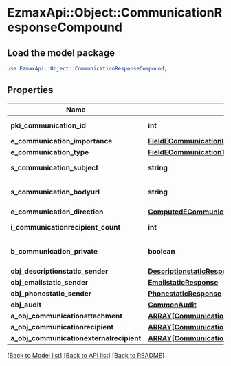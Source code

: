 # EzmaxApi::Object::CommunicationResponseCompound

## Load the model package
```perl
use EzmaxApi::Object::CommunicationResponseCompound;
```

## Properties
Name | Type | Description | Notes
------------ | ------------- | ------------- | -------------
**pki_communication_id** | **int** | The unique ID of the Communication. | 
**e_communication_importance** | [**FieldECommunicationImportance**](FieldECommunicationImportance.md) |  | 
**e_communication_type** | [**FieldECommunicationType**](FieldECommunicationType.md) |  | 
**s_communication_subject** | **string** | The subject of the Communication | 
**s_communication_bodyurl** | **string** | The url of the body used as body in the Communication | [optional] 
**e_communication_direction** | [**ComputedECommunicationDirection**](ComputedECommunicationDirection.md) |  | 
**i_communicationrecipient_count** | **int** | The count of Communicationrecipient | 
**b_communication_private** | **boolean** | Whether the Communication is private or not | 
**obj_descriptionstatic_sender** | [**DescriptionstaticResponse**](DescriptionstaticResponse.md) |  | [optional] 
**obj_emailstatic_sender** | [**EmailstaticResponse**](EmailstaticResponse.md) |  | [optional] 
**obj_phonestatic_sender** | [**PhonestaticResponse**](PhonestaticResponse.md) |  | [optional] 
**obj_audit** | [**CommonAudit**](CommonAudit.md) |  | 
**a_obj_communicationattachment** | [**ARRAY[CommunicationattachmentResponseCompound]**](CommunicationattachmentResponseCompound.md) |  | 
**a_obj_communicationrecipient** | [**ARRAY[CommunicationrecipientResponseCompound]**](CommunicationrecipientResponseCompound.md) |  | 
**a_obj_communicationexternalrecipient** | [**ARRAY[CommunicationexternalrecipientResponseCompound]**](CommunicationexternalrecipientResponseCompound.md) |  | 

[[Back to Model list]](../README.md#documentation-for-models) [[Back to API list]](../README.md#documentation-for-api-endpoints) [[Back to README]](../README.md)


